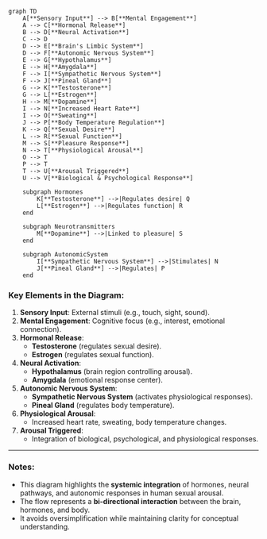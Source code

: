 ```mermaid
graph TD
    A[**Sensory Input**] --> B[**Mental Engagement**]
    A --> C[**Hormonal Release**]
    B --> D[**Neural Activation**]
    C --> D
    D --> E[**Brain's Limbic System**]
    D --> F[**Autonomic Nervous System**]
    E --> G[**Hypothalamus**]
    E --> H[**Amygdala**]
    F --> I[**Sympathetic Nervous System**]
    F --> J[**Pineal Gland**]
    G --> K[**Testosterone**]
    G --> L[**Estrogen**]
    H --> M[**Dopamine**]
    I --> N[**Increased Heart Rate**]
    I --> O[**Sweating**]
    J --> P[**Body Temperature Regulation**]
    K --> Q[**Sexual Desire**]
    L --> R[**Sexual Function**]
    M --> S[**Pleasure Response**]
    N --> T[**Physiological Arousal**]
    O --> T
    P --> T
    T --> U[**Arousal Triggered**]
    U --> V[**Biological & Psychological Response**]

    subgraph Hormones
        K[**Testosterone**] -->|Regulates desire| Q
        L[**Estrogen**] -->|Regulates function| R
    end

    subgraph Neurotransmitters
        M[**Dopamine**] -->|Linked to pleasure| S
    end

    subgraph AutonomicSystem
        I[**Sympathetic Nervous System**] -->|Stimulates| N
        J[**Pineal Gland**] -->|Regulates| P
    end
```
### **Key Elements in the Diagram**:
1. **Sensory Input**: External stimuli (e.g., touch, sight, sound).  
2. **Mental Engagement**: Cognitive focus (e.g., interest, emotional connection).  
3. **Hormonal Release**:  
   - **Testosterone** (regulates sexual desire).  
   - **Estrogen** (regulates sexual function).  
4. **Neural Activation**:  
   - **Hypothalamus** (brain region controlling arousal).  
   - **Amygdala** (emotional response center).  
5. **Autonomic Nervous System**:  
   - **Sympathetic Nervous System** (activates physiological responses).  
   - **Pineal Gland** (regulates body temperature).  
6. **Physiological Arousal**:  
   - Increased heart rate, sweating, body temperature changes.  
7. **Arousal Triggered**:  
   - Integration of biological, psychological, and physiological responses.  

---

### **Notes**:
- This diagram highlights the **systemic integration** of hormones, neural pathways, and autonomic responses in human sexual arousal.  
- The flow represents a **bi-directional interaction** between the brain, hormones, and body.  
- It avoids oversimplification while maintaining clarity for conceptual understanding.  
